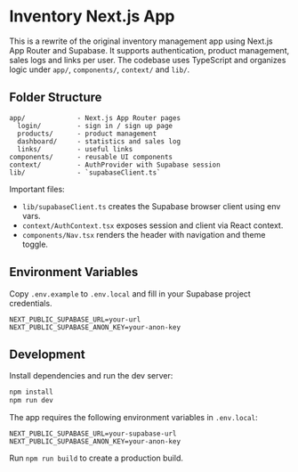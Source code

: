 # Inventory Next.js App

This is a rewrite of the original inventory management app using Next.js App Router and Supabase. It supports authentication, product management, sales logs and links per user. The codebase uses TypeScript and organizes logic under `app/`, `components/`, `context/` and `lib/`.

## Folder Structure

```
app/             - Next.js App Router pages
  login/         - sign in / sign up page
  products/      - product management
  dashboard/     - statistics and sales log
  links/         - useful links
components/      - reusable UI components
context/         - AuthProvider with Supabase session
lib/             - `supabaseClient.ts`
```

Important files:

- `lib/supabaseClient.ts` creates the Supabase browser client using env vars.
- `context/AuthContext.tsx` exposes session and client via React context.
- `components/Nav.tsx` renders the header with navigation and theme toggle.

## Environment Variables
Copy `.env.example` to `.env.local` and fill in your Supabase project credentials.

```
NEXT_PUBLIC_SUPABASE_URL=your-url
NEXT_PUBLIC_SUPABASE_ANON_KEY=your-anon-key
```

## Development
Install dependencies and run the dev server:

```bash
npm install
npm run dev
```

The app requires the following environment variables in `.env.local`:

```
NEXT_PUBLIC_SUPABASE_URL=your-supabase-url
NEXT_PUBLIC_SUPABASE_ANON_KEY=your-anon-key
```

Run `npm run build` to create a production build.
